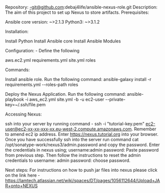 Repository: -git@github.com:debaj4life/ansible-nexus-role.git
Description:
The aim of this project to set up Nexus to store artifacts.
Prerequisites:

Ansible core version: ~>2.1.3
Python3: ~>3.1.2

Installation:

Install Python
Install Ansible core
Install Ansible Modules

Configuration: - Define the following

aws.ec2.yml
requirements.yml
site.yml
roles

Commands:

Install ansible role. Run the following command: ansible-galaxy install -r requirements.yml --roles-path roles

Deploy the Nexus Application. Run the following command: ansible-playbook -i aws_ec2.yml site.yml -b -u ec2-user --private-key=~/.ssh/file.pem


Accessing Nexus:

ssh into your server by running command - ssh -i "tutorial-key.pem" ec2-user@ec2-xx-xx-xxx-xx.eu-west-2.compute.amazonaws.com. Remember to amend ec2 ip address.
Enter https://nexus.tutorial.org into your browser.
Once you have successfully ssh into the server run command cat /opt/sonatype-work/nexus3/admin.password and copy the password.
Enter the credentials in nexus using;
username:admin
password: Paste password from previous step.
Then follow the instructions to reset the admin credentials to
username: admin
password: choose password.

Next steps:
For instructions on how to push jar files into nexus please click on the link here - https://lamtech.atlassian.net/wiki/spaces/DT/pages/1056112644/Upload+JAR+onto+NEXUS